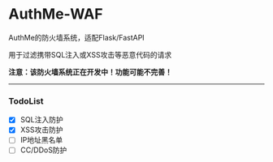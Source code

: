 # AuthMe-WAF
AuthMe的防火墙系统，适配Flask/FastAPI

用于过滤携带SQL注入或XSS攻击等恶意代码的请求

**注意：该防火墙系统正在开发中！功能可能不完善！**

---

### TodoList

- [x] SQL注入防护
- [x] XSS攻击防护
- [ ] IP地址黑名单
- [ ] CC/DDoS防护
